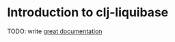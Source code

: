 # Introduction to clj-liquibase

TODO: write [great documentation](http://jacobian.org/writing/great-documentation/what-to-write/)

